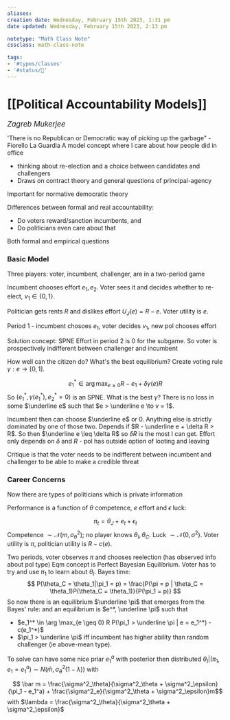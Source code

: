 ```yaml
---
aliases:
creation date: Wednesday, February 15th 2023, 1:31 pm
date updated: Wednesday, February 15th 2023, 2:13 pm

notetype: "Math Class Note"
cssclass: math-class-note

tags: 
- '#types/classes'
- '#status/🚧'
---
```


# [[Political Accountability Models]]
<span style = "font-size:120%"><i >Zagreb Mukerjee </i></span>


'There is no Republican or Democratic way of picking up the garbage" - Fiorello La Guardia
A model concept where I care about how people did in office
- thinking about re-election and a choice between candidates and challengers
- Draws on contract theory and general questions of principal-agency

Important for normative democratic theory

Differences between formal and real accountability:
- Do voters reward/sanction incumbents, and 
- Do politicians even care about that

Both formal and empirical questions


### Basic Model

Three players: voter, incumbent, challenger, are in a two-period game

Incumbent chooses effort $e_1, e_2$. Voter sees it and decides whether to re-elect, $v_1 \in \{0,1\}$. 

Politician gets rents $R$ and dislikes effort $U_J(e) = R-e$. Voter utility is $e$. 

Period 1 - incumbent chosoes $e_1$, voter decides $v_1$, new pol chooses effort

Solution concept: SPNE
Effort in period $2$ is $0$ for the subgame. So voter is prospectively indifferent between challenger and incumbent

How well can the citizen do? What's the best equilibrium? Create voting rule $\gamma: e \to [0,1]$. 

$$e_1^* \in \arg \max_{e \geq 0} R-e_1 + \delta \gamma(e) R$$
So $(e_1^*, \gamma(e_1^*), e^*_2 = 0)$ is an SPNE. What is the best $\gamma$? 
There is no loss in some $\underline e$ such that $e > \underline e \to v = 1$. 

Incumbent then can choose $\underline e$ or $0$. Anything else is strictly dominated by one of those two. Depends if $R - \underline e + \delta R > R$. So then $\underline e \leq \delta R$ so $\delta R$ is the most I can get. Effort only depends on $\delta$ and $R$ - pol has outside option of looting and leaving


Critique is that the voter needs to be indifferent between incumbent and challenger to be able to make a credible threat

### Career Concerns

Now there are types of politicians which is private information

Performance is a function of $\theta$ competence, $e$ effort and $\epsilon$ luck: 

$$ \pi_t = \theta_J + e_t + \epsilon_t$$
Competence $\sim \mathcal N(m, \sigma^2_\theta)$; no player knows $\theta_I, \theta_C$. Luck $\sim \mathcal N(0,\sigma^2)$. 
Voter utility is $\pi$, politician utility is $R - c(e)$.

Two periods, voter observes $\pi$ and chooses reelection (has observed info about pol type)
Eqm concept is Perfect Bayesian Equilibrium. Voter has to try and use $\pi_1$ to learn about $\theta_I$. Bayes time: 
$$ P(\theta_C = \theta_1|\pi_1 = p) = \frac{P(\pi = p | \theta_C = \theta_1)P(\theta_C = \theta_1)}{P(\pi_1 = p)} $$
So now there is an equilibrium $\underline \pi$ that emerges from the Bayes' rule: and an equilibrium is $e^*, \underline \pi$ such that 
- $e_1^* \in \arg \max_{e \geq 0} R P(\pi_1 > \underline \pi | e = e_1^*) - c(e_1^*)$
- $\pi_1 > \underline \pi$ iff incumbent has higher ability than random challenger (ie above-mean type).


To solve can have some nice priar $e_1^a$ with posterior then distributed $\theta_I|(\pi_1, e_1 = e_1^a) \sim N(\bar m, \sigma^2_\theta (1-\lambda))$
with 

$$ \bar m = \frac{\sigma^2_\theta}{\sigma^2_\theta + \sigma^2_\epsilon}(\pi_1 - e_1^a) + \frac{\sigma^2_e}{\sigma^2_\theta + \sigma^2_\epsilon}m$$
with $\lambda = \frac{\sigma^2_\theta}{\sigma^2_\theta + \sigma^2_\epsilon}$


